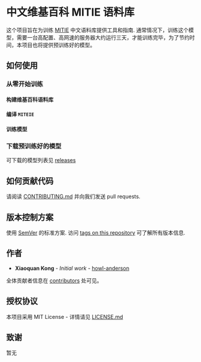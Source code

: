 # 中文维基百科 MITIE 语料库

这个项目旨在为训练 [MITIE](https://github.com/mit-nlp/MITIE) 中文语料库提供工具和指南. 通常情况下，训练这个模型，需要一台高配置、高网速的服务器大约运行三天，才能训练完毕，为了节约时间，本项目也将提供预训练好的模型。

## 如何使用
### 从零开始训练
#### 构建维基百科语料库
#### 编译 `MITEIE`
#### 训练模型



### 下载预训练好的模型

可下载的模型列表见 [releases](https://github.com/howl-anderson/MITIE_Chinese_Wikipedia_corpus/releases)

## 如何贡献代码

请阅读 [CONTRIBUTING.md](https://github.com/howl-anderson/MITIE_Chinese_Wikipedia_corpus/CONTRIBUTING.md) 并向我们发送 pull requests.

## 版本控制方案

使用 [SemVer](http://semver.org/) 的标准方案. 访问 [tags on this repository](https://github.com/your/project/tags) 可了解所有版本信息.

## 作者

* **Xiaoquan Kong** - *Initial work* - [howl-anderson](https://github.com/howl-anderson)

全体贡献者信息在 [contributors](https://github.com/your/project/contributors) 处可见。

## 授权协议

本项目采用 MIT License - 详情请见 [LICENSE.md](LICENSE.md)

## 致谢
暂无

